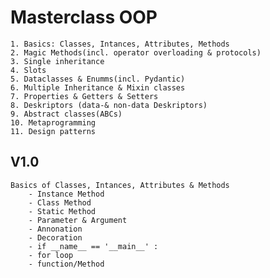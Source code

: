 # Masterclass OOP 

    1. Basics: Classes, Intances, Attributes, Methods 
    2. Magic Methods(incl. operator overloading & protocols) 
    3. Single inheritance 
    4. Slots
    5. Dataclasses & Enumms(incl. Pydantic)
    6. Multiple Inheritance & Mixin classes
    7. Properties & Getters & Setters 
    8. Deskriptors (data-& non-data Deskriptors) 
    9. Abstract classes(ABCs)
    10. Metaprogramming 
    11. Design patterns 


## V1.0 

    Basics of Classes, Intances, Attributes & Methods
        - Instance Method 
        - Class Method 
        - Static Method 
        - Parameter & Argument
        - Annonation
        - Decoration 
        - if __name__ == '__main__' : 
        - for loop 
        - function/Method
